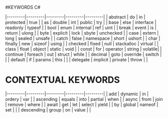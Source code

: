 #KEYWORDS C#

|---------|---------|---------|---------|---------|
| abstract | do | in | protected | true |
| as | double | int | public | try |
| base | else | interface | readonly | typeof | 
| bool | enum | internal |  ref | uint |
| break | event | is | return | ulong |
| byte | explicit | lock | sbyte | unchecked |
| case | extern | long | sealed | unsafe |
| catch | false | namespace | short | ushort |
| char | finally | new | sizeof | using |
| checked | fixed | null | stackalloc | virtual |
| class | float | object | static | void |
| const | for | operator | string | volatile|
| continue | foreach | out | struct | while |
| decimal | goto | override | switch | |
| default | if | params | this | |
| delegate | implicit | private | throw | |

# CONTEXTUAL KEYWORDS

|---------|---------|---------|---------|---------|
| add | dynamic | in | ordery | var |
| ascending | equals | into | partial | when |
| async | from | join | remove | where |
| await | get | let | select | yield |
| by | global | nameof | set | |
| descending | group | on | value | |
